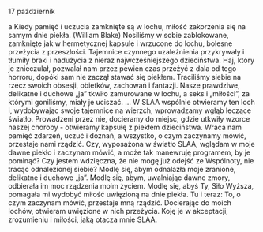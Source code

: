 17 październik

a
Kiedy pamięć i uczucia zamknięte są w lochu, miłość zakorzenia się na samym dnie piekła. (William Blake)
 Nosiliśmy w sobie zablokowane, zamknięte jak w hermetycznej kapsule i wrzucone do lochu, bolesne przeżycia z przeszłości. Tajemnice czynnego uzależnienia przykrywały i tłumiły braki i nadużycia z nieraz najwcześniejszego dzieciństwa. Haj, który je znieczulał, pozwalał nam przez pewien czas przeżyć z dala od tego horroru, dopóki sam nie zaczął stawać się piekłem. Traciliśmy siebie na rzecz swoich obsesji, obietków, zachowań i fantazji. Nasze prawdziwe, delikatne i duchowe „ja” tkwiło zamurowane w lochu, a seks i „miłości”, za którymi goniliśmy, miały je uciszać. ... W SLAA wspólnie otwieramy ten loch i, wydobywając swoje tajemnice na wierzch, wprowadzamy wgłąb leczące światło. Prowadzeni przez nie, docieramy do miejsc, gdzie utkwiły wzorce naszej choroby - otwieramy kapsułę z piekłem dzieciństwa. Wraca nam pamięć zdarzeń, uczuć i doznań, a wszystko, o czym zaczynamy mówić, przestaje nami rządzić.
 Czy, wyposażona w światło SLAA, wglądam w moje dawne piekło i zaczynam mówić, a może tak manewruję programem, by je pominąć? Czy jestem wdzięczna, że nie mogę już odejść ze Wspólnoty, nie tracąc odnalezionej siebie?
 Modlę się, abym odnalazła moje zranione, delikatne i duchowe „ja”. Modlę się, abym, uwalniając dawne zmory, odbierała im moc rządzenia moim życiem. Modlę się, abyś Ty, Siło Wyższa, pomagała mi wydobyć miłość uwięzioną na dnie piekła.
 Tu i teraz: To, o czym zaczynam mówić, przestaje mną rządzić. Docierając do moich lochów, otwieram uwięzione w nich przeżycia. Koję je w akceptacji, zrozumieniu i miłości, jaką otacza mnie SLAA.
